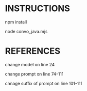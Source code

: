 # INSTRUCTIONS

npm install

node convo_java.mjs

# REFERENCES

change model on line 24

change prompt on line 74-111

chnage suffix of prompt on line 101-111

